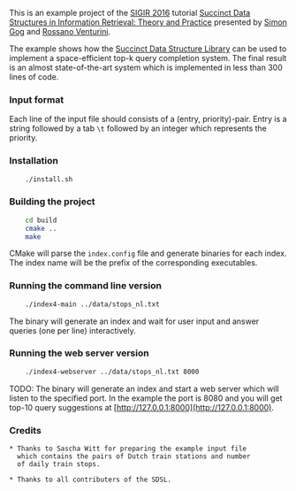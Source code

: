 This is an example project of the [SIGIR 2016][SIGIR16] tutorial
[Succinct Data Structures in Information Retrieval: Theory and Practice][TUTPAGE]
presented by [Simon Gog][SIMON] and [Rossano Venturini][ROSSANO].


The example shows how the [Succinct Data Structure Library][SDSL] can be used
to implement a space-efficient top-k query completion system. The final result
is an almost state-of-the-art system which is implemented in less than 300 lines
of code.



### Input format

Each line of the input file should consists of a (entry, priority)-pair.
Entry is a string followed by a tab `\t` followed by an integer which
represents the priority.

### Installation

```bash
    ./install.sh
```

### Building the project

```bash
    cd build
    cmake ..
    make
```

CMake will parse the `index.config` file and generate
binaries for each index. The index name will be the prefix
of the corresponding executables.

### Running the command line version


```bash
    ./index4-main ../data/stops_nl.txt
```
The binary will generate an index and wait for user input
and answer queries (one per line) interactively.


### Running the web server version

```bash
    ./index4-webserver ../data/stops_nl.txt 8000
```

TODO: The binary will generate an index and start a web server
which will listen to the specified port.
In the example the port
is 8080 and you will get top-10 query suggestions at 
[http://127.0.0.1:8000](http://127.0.0.1:8000).


### Credits
    
    * Thanks to Sascha Witt for preparing the example input file
      which contains the pairs of Dutch train stations and number
      of daily train stops.

    * Thanks to all contributers of the SDSL.

[TUTPAGE]: http://pages.di.unipi.it/rossano/succinct-data-structures-in-information-retrieval-theory-and-practice/
[SIGIR16]: http://sigir.org/sigir2016/
[ROSSANO]: http://pages.di.unipi.it/rossano/
[SIMON]: http://algo2.iti.kit.edu/gog/
[SDSL]: https://github.com/simongog/sdsl-lite
[SDSLCONTRIB]: https://github.com/simongog/sdsl-lite/graphs/contributors
